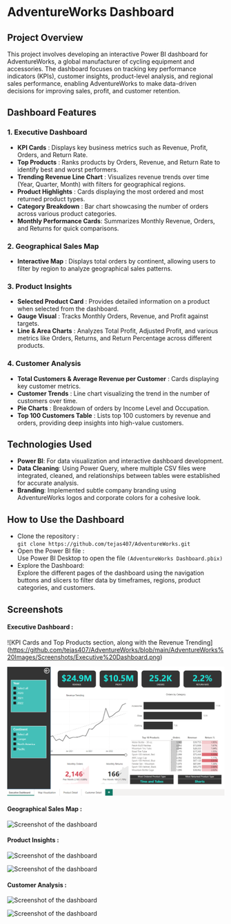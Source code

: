 # AdventureWorks Dashboard
## Project Overview
This project involves developing an interactive Power BI dashboard for AdventureWorks, a global manufacturer of cycling equipment and accessories. The dashboard focuses on tracking key performance indicators (KPIs), customer insights, product-level analysis, and regional sales performance, enabling AdventureWorks to make data-driven decisions for improving sales, profit, and customer retention.

## Dashboard Features
### 1. Executive Dashboard
- **KPI Cards** : Displays key business metrics such as Revenue, Profit, Orders, and Return Rate.
- **Top Products** : Ranks products by Orders, Revenue, and Return Rate to identify best and worst performers.
- **Trending Revenue Line Chart** : Visualizes revenue trends over time (Year, Quarter, Month) with filters for geographical regions.
- **Product Highlights** : Cards displaying the most ordered and most returned product types.
- **Category Breakdown** : Bar chart showcasing the number of orders across various product categories.
- **Monthly Performance Cards**: Summarizes Monthly Revenue, Orders, and Returns for quick comparisons.
### 2. Geographical Sales Map
- **Interactive Map** : Displays total orders by continent, allowing users to filter by region to analyze geographical sales patterns.
### 3. Product Insights
- **Selected Product Card** : Provides detailed information on a product when selected from the dashboard.
- **Gauge Visual** : Tracks Monthly Orders, Revenue, and Profit against targets.
- **Line & Area Charts** : Analyzes Total Profit, Adjusted Profit, and various metrics like Orders, Returns, and Return Percentage across different products.
### 4. Customer Analysis
- **Total Customers & Average Revenue per Customer** : Cards displaying key customer metrics.
- **Customer Trends** : Line chart visualizing the trend in the number of customers over time.
- **Pie Charts** : Breakdown of orders by Income Level and Occupation.
- **Top 100 Customers Table** : Lists top 100 customers by revenue and orders, providing deep insights into high-value customers.

## Technologies Used
- **Power BI**: For data visualization and interactive dashboard development.
- **Data Cleaning**: Using Power Query, where multiple CSV files were integrated, cleaned, and relationships between tables were established for accurate analysis.
- **Branding**: Implemented subtle company branding using AdventureWorks logos and corporate colors for a cohesive look.

## How to Use the Dashboard
- Clone the repository :  
  `git clone https://github.com/tejas407/AdventureWorks.git` 
- Open the Power BI file :  
  Use Power BI Desktop to open the file `(AdventureWorks Dashboard.pbix)`
- Explore the Dashboard:  
  Explore the different pages of the dashboard using the navigation buttons and slicers to filter data by timeframes, regions, product categories, and customers.      

## Screenshots 
#### Executive Dashboard :
![KPI Cards and Top Products section, along with the Revenue Trending]
(https://github.com/tejas407/AdventureWorks/blob/main/AdventureWorks%20Images/Screenshots/Executive%20Dashboard.png)

![KPI Cards and Top Products section, along with the Revenue Trending with Slicer Panel](https://github.com/tejas407/AdventureWorks/blob/main/AdventureWorks%20Images/Screenshots/Executive%20Dashboard%20with%20Slicer%20Panel.png)

#### Geographical Sales Map :
![Screenshot of the dashboard]()

#### Product Insights :
![Screenshot of the dashboard]()

![Screenshot of the dashboard]()

#### Customer Analysis :
![Screenshot of the dashboard]()

![Screenshot of the dashboard]()
